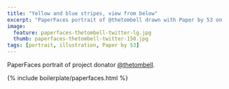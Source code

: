 ```yaml
---
title: "Yellow and blue stripes, view from below"
excerpt: "PaperFaces portrait of @thetombell drawn with Paper by 53 on an iPad."
image: 
  feature: paperfaces-thetombell-twitter-lg.jpg
  thumb: paperfaces-thetombell-twitter-150.jpg
tags: [portrait, illustration, Paper by 53]
---
```


PaperFaces portrait of project donator [@thetombell](http://twitter.com/thetombell).

{% include boilerplate/paperfaces.html %}